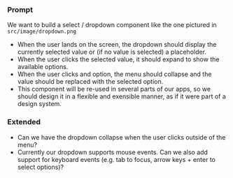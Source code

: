 ### Prompt

We want to build a select / dropdown component like the one pictured in `src/image/dropdown.png`

- When the user lands on the screen, the dropdown should display the currently selected value or (if no value is selected) a placeholder.
- When the user clicks the selected value, it should expand to show the available options.
- When the user clicks and option, the menu should collapse and the value should be replaced with the selected option.
- This component will be re-used in several parts of our apps, so we should design it in a flexible and exensible manner, as if it were part of a design system.

### Extended

- Can we have the dropdown collapse when the user clicks outside of the menu?
- Currently our dropdown supports mouse events. Can we also add support for keyboard events (e.g. tab to focus, arrow keys + enter to select options)?
